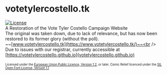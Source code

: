 # votetylercostello.tk
[![License](/img/eupl_1.2_badge.svg)](/LICENCE.txt)<br />
A Restoration of the Vote Tyler Costello Campaign Website<br />
The original was taken down, due to lack of relevance, but has now been restored to its former glory (without the poll).<br />
~~[www.votetylercostello.tk](https://www.votetylercostello.tk/)~~<br />
Due to issues with our registrar, currently accessible at [https://votetylercostello.github.io](votetylercostello.github.io)<br /><br />
<sub><sup>Licensed under the [European Union Public Licence, Version 1.2](/LICENCE.txt), or later.
Comic Relief licenced under the [SIL Open Font License, Version 1.1](/fonts/LICENCE.txt)</sup></sub>